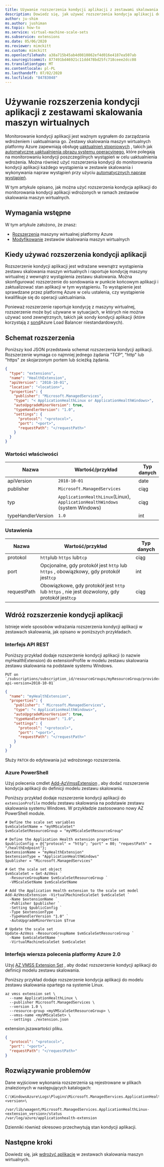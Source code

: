 ```yaml
---
title: Używanie rozszerzenia kondycji aplikacji z zestawami skalowania maszyn wirtualnych platformy Azure
description: Dowiedz się, jak używać rozszerzenia kondycja aplikacji do monitorowania kondycji aplikacji wdrożonych w zestawach skalowania maszyn wirtualnych.
author: ju-shim
ms.author: jushiman
ms.topic: how-to
ms.service: virtual-machine-scale-sets
ms.subservice: extensions
ms.date: 05/06/2020
ms.reviewer: mimckitt
ms.custom: mimckitt
ms.openlocfilehash: a38a715b45ab4d0810862ef4d016e4187ea507ab
ms.sourcegitcommit: 877491bd46921c11dd478bd25fc718ceee2dcc08
ms.translationtype: MT
ms.contentlocale: pl-PL
ms.lasthandoff: 07/02/2020
ms.locfileid: "84783048"
---
```

# <a name="using-application-health-extension-with-virtual-machine-scale-sets"></a>Używanie rozszerzenia kondycji aplikacji z zestawami skalowania maszyn wirtualnych
Monitorowanie kondycji aplikacji jest ważnym sygnałem do zarządzania wdrożeniem i uaktualniania go. Zestawy skalowania maszyn wirtualnych platformy Azure zapewniają obsługę [uaktualnień stopniowych](virtual-machine-scale-sets-upgrade-scale-set.md#how-to-bring-vms-up-to-date-with-the-latest-scale-set-model) , takich jak [automatyczne uaktualnienia obrazu systemu operacyjnego](virtual-machine-scale-sets-automatic-upgrade.md), które polegają na monitorowaniu kondycji poszczególnych wystąpień w celu uaktualnienia wdrożenia. Można również użyć rozszerzenia kondycji do monitorowania kondycji aplikacji każdego wystąpienia w zestawie skalowania i wykonywania napraw wystąpień przy użyciu [automatycznych napraw wystąpień](virtual-machine-scale-sets-automatic-instance-repairs.md).

W tym artykule opisano, jak można użyć rozszerzenia kondycja aplikacji do monitorowania kondycji aplikacji wdrożonych w ramach zestawów skalowania maszyn wirtualnych.

## <a name="prerequisites"></a>Wymagania wstępne
W tym artykule założono, że znasz:
-   [Rozszerzenia](../virtual-machines/extensions/overview.md) maszyny wirtualnej platformy Azure
-   [Modyfikowanie](virtual-machine-scale-sets-upgrade-scale-set.md) zestawów skalowania maszyn wirtualnych

## <a name="when-to-use-the-application-health-extension"></a>Kiedy używać rozszerzenia kondycji aplikacji
Rozszerzenie kondycji aplikacji jest wdrażane wewnątrz wystąpienia zestawu skalowania maszyn wirtualnych i raportuje kondycję maszyny wirtualnej z wewnątrz wystąpienia zestawu skalowania. Można skonfigurować rozszerzenie do sondowania w punkcie końcowym aplikacji i zaktualizować stan aplikacji w tym wystąpieniu. To wystąpienie jest sprawdzane przez platformę Azure w celu ustalenia, czy wystąpienie kwalifikuje się do operacji uaktualniania.

Ponieważ rozszerzenie raportuje kondycję z maszyny wirtualnej, rozszerzenie może być używane w sytuacjach, w których nie można używać sond zewnętrznych, takich jak sondy kondycji aplikacji (które korzystają z [sond](../load-balancer/load-balancer-custom-probe-overview.md)Azure Load Balancer niestandardowych).

## <a name="extension-schema"></a>Schemat rozszerzenia

Poniższy kod JSON przedstawia schemat rozszerzenia kondycji aplikacji. Rozszerzenie wymaga co najmniej jednego żądania "TCP", "http" lub "https" ze skojarzonym portem lub ścieżką żądania.

```json
{
  "type": "extensions",
  "name": "HealthExtension",
  "apiVersion": "2018-10-01",
  "location": "<location>",  
  "properties": {
    "publisher": "Microsoft.ManagedServices",
    "type": "< ApplicationHealthLinux or ApplicationHealthWindows>",
    "autoUpgradeMinorVersion": true,
    "typeHandlerVersion": "1.0",
    "settings": {
      "protocol": "<protocol>",
      "port": "<port>",
      "requestPath": "</requestPath>"
    }
  }
}  
```

### <a name="property-values"></a>Wartości właściwości

| Nazwa | Wartość/przykład | Typ danych
| ---- | ---- | ---- 
| apiVersion | `2018-10-01` | date |
| publisher | `Microsoft.ManagedServices` | ciąg |
| typ | `ApplicationHealthLinux`(Linux), `ApplicationHealthWindows` (system Windows) | ciąg |
| typeHandlerVersion | `1.0` | int |

### <a name="settings"></a>Ustawienia

| Nazwa | Wartość/przykład | Typ danych
| ---- | ---- | ----
| protokol | `http`lub `https` lub`tcp` | ciąg |
| port | Opcjonalne, gdy protokół jest `http` lub `https` , obowiązkowy, gdy protokół jest`tcp` | int |
| requestPath | Obowiązkowe, gdy protokół jest `http` lub `https` , nie jest dozwolony, gdy protokół jest`tcp` | ciąg |

## <a name="deploy-the-application-health-extension"></a>Wdróż rozszerzenie kondycji aplikacji
Istnieje wiele sposobów wdrażania rozszerzenia kondycji aplikacji w zestawach skalowania, jak opisano w poniższych przykładach.

### <a name="rest-api"></a>Interfejs API REST

Poniższy przykład dodaje rozszerzenie kondycji aplikacji (o nazwie myHealthExtension) do extensionProfile w modelu zestawu skalowania zestawu skalowania na podstawie systemu Windows.

```
PUT on `/subscriptions/subscription_id/resourceGroups/myResourceGroup/providers/Microsoft.Compute/virtualMachineScaleSets/myScaleSet/extensions/myHealthExtension?api-version=2018-10-01`
```

```json
{
  "name": "myHealthExtension",
  "properties": {
    "publisher": " Microsoft.ManagedServices",
    "type": "< ApplicationHealthWindows>",
    "autoUpgradeMinorVersion": true,
    "typeHandlerVersion": "1.0",
    "settings": {
      "protocol": "<protocol>",
      "port": "<port>",
      "requestPath": "</requestPath>"
    }
  }
}
```
Służy `PATCH` do edytowania już wdrożonego rozszerzenia.

### <a name="azure-powershell"></a>Azure PowerShell

Użyj polecenia cmdlet [Add-AzVmssExtension](/powershell/module/az.compute/add-azvmssextension) , aby dodać rozszerzenie kondycja aplikacji do definicji modelu zestawu skalowania.

Poniższy przykład dodaje rozszerzenie kondycji aplikacji do `extensionProfile` modelu zestawu skalowania na podstawie zestawu skalowania systemu Windows. W przykładzie zastosowano nowy AZ PowerShell module.

```azurepowershell-interactive
# Define the scale set variables
$vmScaleSetName = "myVMScaleSet"
$vmScaleSetResourceGroup = "myVMScaleSetResourceGroup"

# Define the Application Health extension properties
$publicConfig = @{"protocol" = "http"; "port" = 80; "requestPath" = "/healthEndpoint"};
$extensionName = "myHealthExtension"
$extensionType = "ApplicationHealthWindows"
$publisher = "Microsoft.ManagedServices"

# Get the scale set object
$vmScaleSet = Get-AzVmss `
  -ResourceGroupName $vmScaleSetResourceGroup `
  -VMScaleSetName $vmScaleSetName

# Add the Application Health extension to the scale set model
Add-AzVmssExtension -VirtualMachineScaleSet $vmScaleSet `
  -Name $extensionName `
  -Publisher $publisher `
  -Setting $publicConfig `
  -Type $extensionType `
  -TypeHandlerVersion "1.0" `
  -AutoUpgradeMinorVersion $True

# Update the scale set
Update-AzVmss -ResourceGroupName $vmScaleSetResourceGroup `
  -Name $vmScaleSetName `
  -VirtualMachineScaleSet $vmScaleSet
```


### <a name="azure-cli-20"></a>Interfejs wiersza polecenia platformy Azure 2.0

Użyj [AZ VMSS Extension Set](/cli/azure/vmss/extension#az-vmss-extension-set) , aby dodać rozszerzenie kondycji aplikacji do definicji modelu zestawu skalowania.

Poniższy przykład dodaje rozszerzenie kondycja aplikacji do modelu zestawu skalowania opartego na systemie Linux.

```azurecli-interactive
az vmss extension set \
  --name ApplicationHealthLinux \
  --publisher Microsoft.ManagedServices \
  --version 1.0 \
  --resource-group <myVMScaleSetResourceGroup> \
  --vmss-name <myVMScaleSet> \
  --settings ./extension.json
```
extension.jszawartości pliku.

```json
{
  "protocol": "<protocol>",
  "port": "<port>",
  "requestPath": "</requestPath>"
}
```


## <a name="troubleshoot"></a>Rozwiązywanie problemów
Dane wyjściowe wykonania rozszerzenia są rejestrowane w plikach znalezionych w następujących katalogach:

```Windows
C:\WindowsAzure\Logs\Plugins\Microsoft.ManagedServices.ApplicationHealthWindows\<version>\
```

```Linux
/var/lib/waagent/Microsoft.ManagedServices.ApplicationHealthLinux-<extension_version>/status
/var/log/azure/applicationhealth-extension
```

Dzienniki również okresowo przechwytują stan kondycji aplikacji.

## <a name="next-steps"></a>Następne kroki
Dowiedz się, jak [wdrożyć aplikację](virtual-machine-scale-sets-deploy-app.md) w zestawach skalowania maszyn wirtualnych.
